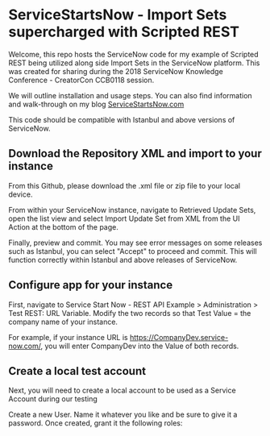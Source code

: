 # ServiceStartsNow - Import Sets supercharged with Scripted REST

Welcome, this repo hosts the ServiceNow code for my example of Scripted REST being utilized along side Import Sets in the ServiceNow platform.
This was created for sharing during the 2018 ServiceNow Knowledge Conference - CreatorCon CCB0118 session.

We will outline installation and usage steps. You can also find information and walk-through on my blog [ServiceStartsNow.com](https://servicestartsnow.com/category/project/scripted-rest-in-import-sets/)

This code should be compatible with Istanbul and above versions of ServiceNow.

## Download the Repository XML and import to your instance
From this Github, please download the .xml file or zip file to your local device.

From within your ServiceNow instance, navigate to Retrieved Update Sets, open the list view and select 
Import Update Set from XML from the UI Action at the bottom of the page.

Finally, preview and commit. You may see error messages on some releases such as Istanbul, you can select "Accept" to proceed and commit. This will function correctly within Istanbul and above releases of ServiceNow.

## Configure app for your instance
First, navigate to Service Start Now - REST API Example > Administration > Test REST: URL Variable.
Modify the two records so that Test Value = the company name of your instance.

For example, if your instance URL is https://CompanyDev.service-now.com/, you will enter CompanyDev into the Value of both records.

## Create a local test account
Next, you will need to create a local account to be used as a Service Account during our testing

Create a new User. Name it whatever you like and be sure to give it a password.
Once created, grant it the following roles:
